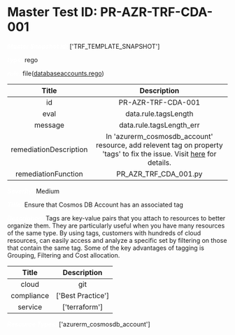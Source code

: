 



# Master Test ID: PR-AZR-TRF-CDA-001


***<font color="white">Master Snapshot Id:</font>*** ['TRF_TEMPLATE_SNAPSHOT']

***<font color="white">type:</font>*** rego

***<font color="white">rule:</font>*** file([databaseaccounts.rego])  
  
  
  
  

|Title|Description|
| :---: | :---: |
|id|PR-AZR-TRF-CDA-001|
|eval|data.rule.tagsLength|
|message|data.rule.tagsLength_err|
|remediationDescription|In 'azurerm_cosmosdb_account' resource, add relevent tag on property 'tags' to fix the issue. Visit <a href='https://registry.terraform.io/providers/hashicorp/azurerm/latest/docs/resources/cosmosdb_account#tags' target='_blank'>here</a> for details.|
|remediationFunction|PR_AZR_TRF_CDA_001.py|


***<font color="white">Severity:</font>*** Medium

***<font color="white">Title:</font>*** Ensure that Cosmos DB Account has an associated tag

***<font color="white">Description:</font>*** Tags are key-value pairs that you attach to resources to better organize them. They are particularly useful when you have many resources of the same type. By using tags, customers with hundreds of cloud resources, can easily access and analyze a specific set by filtering on those that contain the same tag. Some of the key advantages of tagging is Grouping, Filtering and Cost allocation.  
  
  

|Title|Description|
| :---: | :---: |
|cloud|git|
|compliance|['Best Practice']|
|service|['terraform']|


***<font color="white">Resource Types:</font>*** ['azurerm_cosmosdb_account']


[databaseaccounts.rego]: https://github.com/prancer-io/prancer-compliance-test/tree/master/azure/terraform/databaseaccounts.rego
